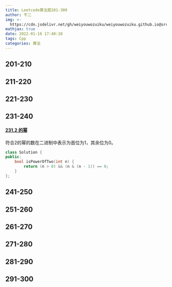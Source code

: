 ```yaml
---
title: Leetcode算法题201-300
author: 不二
img: >-
  https://cdn.jsdelivr.net/gh/weiyouwozuiku/weiyouwozuiku.github.io@src/source/_posts/PageImg/算法/Leetcode算法题201-300.jpeg
mathjax: true
date: 2022-01-16 17:40:18
tags: Cpp
categories: 算法
---
```


## 201-210
## 211-220
## 221-230
## 231-240

#### [231.2 的幂](https://leetcode-cn.com/problems/power-of-two/)

符合2的幂的数在二进制中表示为首位为1，其余位为0。

```cpp
class Solution {
public:
    bool isPowerOfTwo(int n) {
        return (n > 0) && (n & (n - 1)) == 0;
    }
};
```



## 241-250
## 251-260
## 261-270
## 271-280
## 281-290
## 291-300

